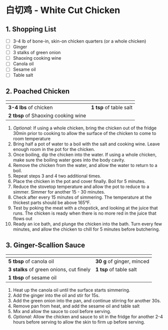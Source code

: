 # 白切鸡 - White Cut Chicken

## 1. Shopping List
- [ ] 3-4 lb of bone-in, skin-on chicken quarters (or a whole chicken)
- [ ] Ginger
- [ ] 3 stalks of green onion
- [ ] Shaoxing cooking wine
- [ ] Canola oil
- [ ] Sesame oil
- [ ] Table salt

## 2. Poached Chicken
|<!-- -->|<!-- -->|
|---|---|
| **3-4 lbs** of chicken | **1 tsp** of table salt |
| **2 tbsp** of Shaoxing cooking wine | |

1. *Optional:* If using a whole chicken, bring the chicken out of the fridge 30min prior to cooking to allow the surface of the chicken to come to room temperature
2. Bring half a pot of water to a boil with the salt and cooking wine. Leave enough room in the pot for the chicken.
3. Once boiling, dip the chicken into the water. If using a whole chicken, make sure the boiling water goes into the body cavity.
4. Remove the chicken from the water, and allow the water to return to a boil.
5. Repeat steps 3 and 4 two additional times.
6. Place the chicken in the pot and cover finally. Boil for 5 minutes.
7. Reduce the stovetop temperature and allow the pot to reduce to a simmer. Simmer for another 15 - 30 minutes.
8. Check after every 15 minutes of simmering. The temperature at the thickest parts should be above 165°F.
9. Test by poking the meat with a chopstick, and looking at the juice that runs. The chicken is ready when there is no more red in the juice that flows out
10. Ready an ice bath, and plunge the chicken into the bath. Turn every few minutes, and allow the chicken to chill for 5 minutes before butchering.

## 3. Ginger-Scallion Sauce
|<!-- -->|<!-- -->|
|---|---|
| **5 tbsp** of canola oil | **30 g** of ginger, minced |
| **3 stalks** of green onions, cut finely| **1 tsp** of table salt |
| **1 tbsp** of sesame oil | |

1. Heat up the canola oil until the surface starts simmering.
2. Add the ginger into the oil and stir for 15s.
3. Add the green onion into the pan, and continue stirring for another 30s.
4. Remove pan from heat, and add the sesame oil and table salt
5. Mix and allow the sauce to cool before serving.
6. *Optional:* Allow the chicken and sauce to sit in the fridge for another 2-4 hours before serving to allow the skin to firm up before serving.